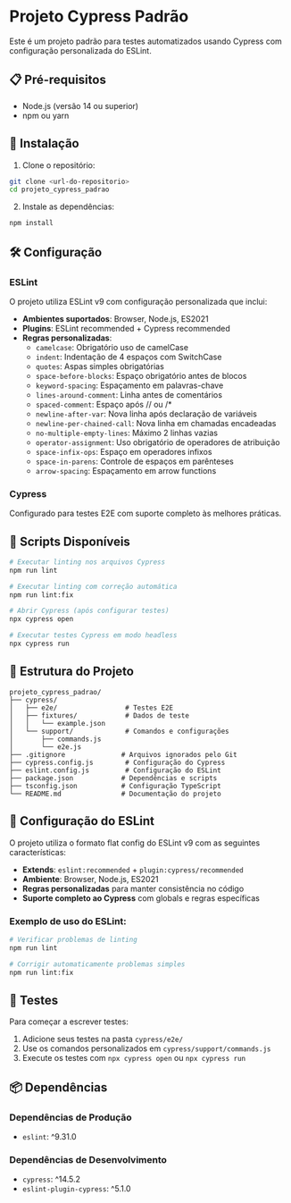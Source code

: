 # Projeto Cypress Padrão

Este é um projeto padrão para testes automatizados usando Cypress com configuração personalizada do ESLint.

## 📋 Pré-requisitos

- Node.js (versão 14 ou superior)
- npm ou yarn

## 🚀 Instalação

1. Clone o repositório:
```bash
git clone <url-do-repositorio>
cd projeto_cypress_padrao
```

2. Instale as dependências:
```bash
npm install
```

## 🛠️ Configuração

### ESLint
O projeto utiliza ESLint v9 com configuração personalizada que inclui:

- **Ambientes suportados**: Browser, Node.js, ES2021
- **Plugins**: ESLint recommended + Cypress recommended
- **Regras personalizadas**:
  - `camelcase`: Obrigatório uso de camelCase
  - `indent`: Indentação de 4 espaços com SwitchCase
  - `quotes`: Aspas simples obrigatórias
  - `space-before-blocks`: Espaço obrigatório antes de blocos
  - `keyword-spacing`: Espaçamento em palavras-chave
  - `lines-around-comment`: Linha antes de comentários
  - `spaced-comment`: Espaço após // ou /*
  - `newline-after-var`: Nova linha após declaração de variáveis
  - `newline-per-chained-call`: Nova linha em chamadas encadeadas
  - `no-multiple-empty-lines`: Máximo 2 linhas vazias
  - `operator-assignment`: Uso obrigatório de operadores de atribuição
  - `space-infix-ops`: Espaço em operadores infixos
  - `space-in-parens`: Controle de espaços em parênteses
  - `arrow-spacing`: Espaçamento em arrow functions

### Cypress
Configurado para testes E2E com suporte completo às melhores práticas.

## 📝 Scripts Disponíveis

```bash
# Executar linting nos arquivos Cypress
npm run lint

# Executar linting com correção automática
npm run lint:fix

# Abrir Cypress (após configurar testes)
npx cypress open

# Executar testes Cypress em modo headless
npx cypress run
```

## 📁 Estrutura do Projeto

```
projeto_cypress_padrao/
├── cypress/
│   ├── e2e/                 # Testes E2E
│   ├── fixtures/            # Dados de teste
│   │   └── example.json
│   └── support/             # Comandos e configurações
│       ├── commands.js
│       └── e2e.js
├── .gitignore              # Arquivos ignorados pelo Git
├── cypress.config.js        # Configuração do Cypress
├── eslint.config.js         # Configuração do ESLint
├── package.json            # Dependências e scripts
├── tsconfig.json           # Configuração TypeScript
└── README.md               # Documentação do projeto
```

## 🔧 Configuração do ESLint

O projeto utiliza o formato flat config do ESLint v9 com as seguintes características:

- **Extends**: `eslint:recommended` + `plugin:cypress/recommended`
- **Ambiente**: Browser, Node.js, ES2021
- **Regras personalizadas** para manter consistência no código
- **Suporte completo ao Cypress** com globals e regras específicas

### Exemplo de uso do ESLint:
```bash
# Verificar problemas de linting
npm run lint

# Corrigir automaticamente problemas simples
npm run lint:fix
```

## 🧪 Testes

Para começar a escrever testes:

1. Adicione seus testes na pasta `cypress/e2e/`
2. Use os comandos personalizados em `cypress/support/commands.js`
3. Execute os testes com `npx cypress open` ou `npx cypress run`

## 📦 Dependências

### Dependências de Produção
- `eslint`: ^9.31.0

### Dependências de Desenvolvimento
- `cypress`: ^14.5.2
- `eslint-plugin-cypress`: ^5.1.0

